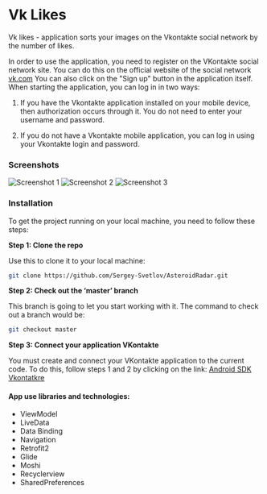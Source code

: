 # Vk Likes
Vk likes - application sorts your images on the Vkontakte social network by the number of likes.

In order to use the application, you need to register on the VKontakte social network site. You can do this on the official website of the social network [vk.com](https://vk.com)
You can also click on the "Sign up" button in the application itself. When starting the application, you can log in in two ways:

1. If you have the Vkontakte application installed on your mobile device, then authorization occurs through it. You do not need to enter your username and password.

2. If you do not have a Vkontakte mobile application, you can log in using your Vkontakte login and password.

### Screenshots

![Screenshot 1](/screenshots/Screenshot_1636826986.png)
![Screenshot 2](/screenshots/Screenshot_1636410251.png)
![Screenshot 3](/screenshots/Screenshot_1636410258.png)

### Installation

To get the project running on your local machine, you need to follow these steps:

**Step 1: Clone the repo**

Use this to clone it to your local machine:
```bash
git clone https://github.com/Sergey-Svetlov/AsteroidRadar.git
```

**Step 2: Check out the ‘master’ branch**

This branch is going to let you start working with it. The command to check out a branch would be:

```bash
git checkout master
```

**Step 3: Сonnect your application VKontakte**

You must create and connect your VKontakte application to the current code. To do this, follow steps 1 and 2 by clicking on the link:
[Android SDK Vkontatkre](https://vk.com/dev/android_sdk)

#### App use libraries and technologies:

- ViewModel
- LiveData
- Data Binding
- Navigation
- Retrofit2
- Glide
- Moshi
- Recyclerview
- SharedPreferences
